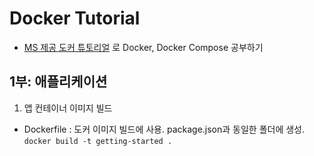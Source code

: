 # Docker Tutorial
* [MS 제공 도커 튜토리얼](https://docs.microsoft.com/ko-kr/visualstudio/docker/tutorials/your-application) 로 Docker, Docker Compose 공부하기

## 1부: 애플리케이션
 1. 앱 컨테이너 이미지 빌드
  * Dockerfile : 도커 이미지 빌드에 사용. package.json과 동일한 폴더에 생성. 
    `docker build -t getting-started .`
